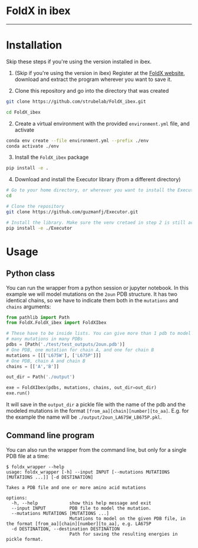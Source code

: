 # FoldX in ibex
---

# Installation

Skip these steps if you're using the version installed in ibex.

1. (Skip if you're using the version in ibex) Register at the [FoldX website](https://foldxsuite.crg.eu/academic-license-info), download and extract the program wherever you want to save it.

2. Clone this repository and go into the directory that was created

```bash
git clone https://github.com/strubelab/FoldX_ibex.git

cd FoldX_ibex
```

2. Create a virtual environment with the provided `environment.yml` file, and activate

```bash
conda env create --file environment.yml --prefix ./env
conda activate ./env
```

3. Install the `FoldX_ibex` package

```bash
pip install -e .
```

4. Download and install the Executor library (from a different directory)

```bash
# Go to your home directory, or wherever you want to install the Executor library
cd

# Clone the repository
git clone https://github.com/guzmanfj/Executor.git

# Install the library. Make sure the venv cretaed in step 2 is still activated
pip install -e ./Executor
```

# Usage

## Python class

You can run the wrapper from a python session or jupyter notebook. In this example we will model mutations on the `2oun` PDB structure. It has two identical chains, so we have to indicate them both in the `mutations` and `chains` arguments:

```python
from pathlib import Path
from FoldX.FoldX_ibex import FoldXIbex

# These have to be inside lists. You can give more than 1 pdb to model 
# many mutations in many PDBs
pdbs = [Path('./test/test_outputs/2oun.pdb')]
# One PDB, one mutation for chain A, and one for chain B
mutations = [[['L675W'], ['L675P']]]
# One PDB, chain A and chain B
chains = [['A','B']]

out_dir = Path('./output')

exe = FoldXIbex(pdbs, mutations, chains, out_dir=out_dir)
exe.run()
```

It will save in the `output_dir` a pickle file with the name of the pdb and the modeled mutations in the format `[from_aa][chain][number][to_aa]`. E.g. for the example the name will be `./output/2oun_LA675W_LB675P.pkl`.

## Command line program

You can also run the wrapper from the command line, but only for a single PDB file at a time:

```
$ foldx_wrapper --help
usage: foldx_wrapper [-h] --input INPUT [--mutations MUTATIONS [MUTATIONS ...]] [-d DESTINATION]

Takes a PDB file and one or more amino acid mutations

options:
  -h, --help            show this help message and exit
  --input INPUT         PDB file to model the mutation.
  --mutations MUTATIONS [MUTATIONS ...]
                        Mutations to model on the given PDB file, in the format [from_aa][chain][number][to_aa], e.g. LA675P
  -d DESTINATION, --destination DESTINATION
                        Path for saving the resulting energies in pickle format.
```
